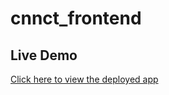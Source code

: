 # cnnct_frontend

## Live Demo

[Click here to view the deployed app](https://cnnct-frontend-ry5t.vercel.app/)
